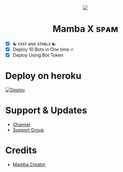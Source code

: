 <p align="center">
  <img src="https://telegra.ph/file/87f1fb4d1ab2e95cfcbfe.jpg">
</p>
<h1 align="center">
  <b>Mamba X sᴘᴀᴍ</b>
</h1>
 
- [x] ☯︎ ғᴀsᴛ ᴀɴᴅ sᴛᴀʙʟᴇ ☯︎
- [x] Deploy 10 Bots in One time 🔥
- [x] Deploy Using Bot Token 

# Deploy on heroku

[![Deploy](https://www.herokucdn.com/deploy/button.svg)](https://heroku.com/deploy?template=https://github.com/SUKHPAL443/SpamX)


# Support & Updates
* [Channel](https://t.me/MAMBA_NETWORK)
* [Support Group](https://t.me/MAMBA_X_SUPPORT)

# Credits
* [Mamba Creator](https://github.com/SUKHPAL443)

